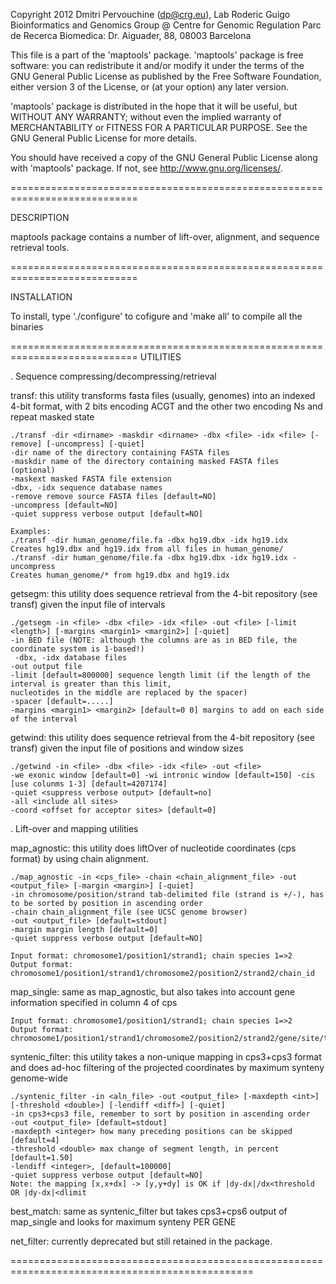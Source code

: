 Copyright 2012 Dmitri Pervouchine (dp@crg.eu), Lab Roderic Guigo
Bioinformatics and Genomics Group @ Centre for Genomic Regulation
Parc de Recerca Biomedica: Dr. Aiguader, 88, 08003 Barcelona 

This file is a part of the 'maptools' package.
'maptools' package is free software: you can redistribute it and/or modify
it under the terms of the GNU General Public License as published by
the Free Software Foundation, either version 3 of the License, or
(at your option) any later version.

'maptools' package is distributed in the hope that it will be useful,
but WITHOUT ANY WARRANTY; without even the implied warranty of
MERCHANTABILITY or FITNESS FOR A PARTICULAR PURPOSE.  See the
GNU General Public License for more details.

You should have received a copy of the GNU General Public License
along with 'maptools' package.  If not, see <http://www.gnu.org/licenses/>.

============================================================================

DESCRIPTION

maptools package contains a number of lift-over, alignment, and sequence retrieval tools.

============================================================================

INSTALLATION

To install, type './configure' to cofigure and 'make all' to compile all the binaries

============================================================================
UTILITIES

. Sequence compressing/decompressing/retrieval

transf: this utility transforms fasta files (usually, genomes) into an indexed 4-bit format,
	with 2 bits encoding ACGT and the other two encoding Ns and repeat masked state 
	
	./transf -dir <dirname> -maskdir <dirname> -dbx <file> -idx <file> [-remove] [-uncompress] [-quiet]
	-dir name of the directory containing FASTA files
	-maskdir name of the directory containing masked FASTA files (optional)
	-maskext masked FASTA file extension
	-dbx, -idx sequence database names
	-remove remove source FASTA files [default=NO]
	-uncompress [default=NO]
	-quiet suppress verbose output [default=NO]

	Examples:
	./transf -dir human_genome/file.fa -dbx hg19.dbx -idx hg19.idx
	Creates hg19.dbx and hg19.idx from all files in human_genome/
	./transf -dir human_genome/file.fa -dbx hg19.dbx -idx hg19.idx -uncompress
	Creates human_genome/* from hg19.dbx and hg19.idx

getsegm: this utility does sequence retrieval from the 4-bit repository (see transf) given the input file of intervals

	./getsegm -in <file> -dbx <file> -idx <file> -out <file> [-limit <length>] [-margins <margin1> <margin2>] [-quiet] 
	-in BED file (NOTE: although the columns are as in BED file, the coordinate system is 1-based!)
	 -dbx, -idx database files
	-out output file
	-limit [default=800000] sequence length limit (if the length of the interval is greater than this limit, 
	nucleotides in the middle are replaced by the spacer)
	-spacer [default=.....]
	-margins <margin1> <margin2> [default=0 0] margins to add on each side of the interval

getwind: this utility does sequence retrieval from the 4-bit repository (see transf) given the input file of positions and window sizes

	./getwind -in <file> -dbx <file> -idx <file> -out <file>
	-we exonic window [default=0] -wi intronic window [default=150] -cis [use colunms 1-3] [default=4207174]
	-quiet <suppress verbose output> [default=no]
	-all <include all sites>
	-coord <offset for acceptor sites> [default=0]

. Lift-over and mapping utilities

map_agnostic: this utility does liftOver of nucleotide coordinates (cps format) by  using chain alignment.

	./map_agnostic -in <cps_file> -chain <chain_alignment_file> -out <output_file> [-margin <margin>] [-quiet]
	-in chromosome/position/strand tab-delimited file (strand is +/-), has to be sorted by position in ascending order
	-chain chain_alignment_file (see UCSC genome browser)
	-out <output_file> [default=stdout]
	-margin margin length [default=0]
	-quiet suppress verbose output [default=NO]

	Input format: chromosome1/position1/strand1; chain species 1=>2
	Output format: chromosome1/position1/strand1/chromosome2/position2/strand2/chain_id

map_single: same as map_agnostic, but also takes into account gene information specified in column 4 of cps

	Input format: chromosome1/position1/strand1; chain species 1=>2
	Output format: chromosome1/position1/strand1/chromosome2/position2/strand2/gene/site/type/score

syntenic_filter: this utility takes a non-unique mapping in cps3+cps3 format and does ad-hoc filtering of the projected 
	coordinates by maximum synteny genome-wide

	./syntenic_filter -in <aln_file> -out <output_file> [-maxdepth <int>] [-threshold <double>] [-lendiff <diff>] [-quiet]
	-in cps3+cps3 file, remember to sort by position in ascending order
	-out <output_file> [default=stdout]
	-maxdepth <integer> how many preceding positions can be skipped [default=4]
	-threshold <double> max change of segment length, in percent [default=1.50]
	-lendiff <integer>, [default=100000]
	-quiet suppress verbose output [default=NO]
	Note: the mapping [x,x+dx] -> [y,y+dy] is OK if |dy-dx|/dx<threshold OR |dy-dx|<dlimit

best_match: same as syntenic_filter but takes cps3+cps6 output of map_single and looks for maximum synteny PER GENE

net_filter: currently deprecated but still retained in the package.

================================================================================================
